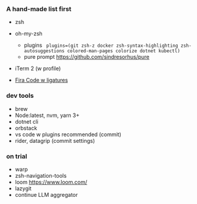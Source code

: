 ### A hand-made list first

- zsh
- oh-my-zsh
  - plugins ` plugins=(git zsh-z docker zsh-syntax-highlighting zsh-autosuggestions colored-man-pages colorize dotnet kubectl)`
  - pure prompt https://github.com/sindresorhus/pure

- iTerm 2 (w profile)
- [Fira Code w ligatures](https://github.com/tonsky/FiraCode)

### dev tools
 - brew
 - Node:latest, nvm, yarn 3+
 - dotnet cli
 - orbstack
 - vs code w plugins recommended (commit)
 - rider, datagrip (commit settings)

### on trial
 - warp
 - zsh-navigation-tools
 - loom https://www.loom.com/
 - lazygit
 - continue LLM aggregator
